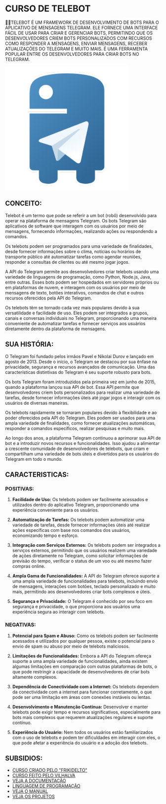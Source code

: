 # CURSO DE TELEBOT
👨‍⚖️TELEBOT É UM FRAMEWORK DE DESENVOLVIMENTO DE BOTS PARA O APLICATIVO DE MENSAGENS TELEGRAM. ELE FORNECE UMA INTERFACE FÁCIL DE USAR PARA CRIAR E GERENCIAR BOTS, PERMITINDO QUE OS DESENVOLVEDORES CRIEM BOTS PERSONALIZADOS COM RECURSOS COMO RESPONDER A MENSAGENS, ENVIAR MENSAGENS, RECEBER ATUALIZAÇÕES DO TELEGRAM E MUITO MAIS. É UMA FERRAMENTA POPULAR ENTRE OS DESENVOLVEDORES PARA CRIAR BOTS NO TELEGRAM.

<img src="IMAGEM.png" align="center" width="400"> <br>

## CONCEITO:
Telebot é um termo que pode se referir a um bot (robô) desenvolvido para operar na plataforma de mensagens Telegram. Os bots Telegram são aplicativos de software que interagem com os usuários por meio de mensagens, fornecendo informações, realizando ações ou respondendo a comandos.

Os telebots podem ser programados para uma variedade de finalidades, desde fornecer informações sobre o clima, notícias ou horários de transporte público até automatizar tarefas como agendar reuniões, responder a consultas de clientes ou até mesmo jogar jogos.

A API do Telegram permite aos desenvolvedores criar telebots usando uma variedade de linguagens de programação, como Python, Node.js, Java, entre outras. Esses bots podem ser hospedados em servidores próprios ou em plataformas de nuvem, e interagem com os usuários por meio de mensagens de texto, botões interativos, comandos de chat e outros recursos oferecidos pela API do Telegram.

Os telebots têm se tornado cada vez mais populares devido à sua versatilidade e facilidade de uso. Eles podem ser integrados a grupos, canais e conversas individuais no Telegram, proporcionando uma maneira conveniente de automatizar tarefas e fornecer serviços aos usuários diretamente dentro da plataforma de mensagens.

## SUA HISTÓRIA:
O Telegram foi fundado pelos irmãos Pavel e Nikolai Durov e lançado em agosto de 2013. Desde o início, o Telegram se destacou por sua ênfase na privacidade, segurança e recursos avançados de comunicação. Uma das características distintivas do Telegram é seu suporte robusto para bots.

Os bots Telegram foram introduzidos pela primeira vez em junho de 2015, quando a plataforma lançou sua API de bot. Essa API permite que desenvolvedores criem bots personalizados para realizar uma variedade de tarefas, desde fornecer informações úteis até jogar jogos e interagir com os usuários de diversas maneiras.

Os telebots rapidamente se tornaram populares devido à flexibilidade e ao poder oferecidos pela API do Telegram. Eles podem ser usados para uma ampla variedade de finalidades, como fornecer atualizações automáticas, responder a comandos específicos, realizar pesquisas e muito mais.

Ao longo dos anos, a plataforma Telegram continuou a aprimorar sua API de bot e a introduzir novos recursos e funcionalidades. Isso ajudou a alimentar a crescente comunidade de desenvolvedores de telebots, que criam e compartilham uma variedade de bots úteis e divertidos para os usuários do Telegram em todo o mundo.

## CARACTERISTICAS:
### POSITIVAS:
1. **Facilidade de Uso:** Os telebots podem ser facilmente acessados e utilizados dentro do aplicativo Telegram, proporcionando uma experiência conveniente para os usuários.

2. **Automatização de Tarefas:** Os telebots podem automatizar uma variedade de tarefas, desde fornecer informações úteis até realizar ações específicas com base nos comandos dos usuários, economizando tempo e esforço.

3. **Integração com Serviços Externos:** Os telebots podem ser integrados a serviços externos, permitindo que os usuários realizem uma variedade de ações diretamente no Telegram, como solicitar informações de previsão do tempo, verificar o status de um voo ou até mesmo fazer compras online.

4. **Ampla Gama de Funcionalidades:** A API do Telegram oferece suporte a uma ampla variedade de funcionalidades para telebots, incluindo envio de mensagens, interações com botões, teclado personalizado e muito mais, permitindo aos desenvolvedores criar bots complexos e úteis.

5. **Segurança e Privacidade:** O Telegram é conhecido por seu foco em segurança e privacidade, o que proporciona aos usuários uma experiência segura ao interagir com telebots.

### NEGATIVAS:
1. **Potencial para Spam e Abuso:** Como os telebots podem ser facilmente acessados e utilizados por qualquer pessoa, existe o potencial para o envio de spam ou abuso por meio de telebots maliciosos.

2. **Limitações de Funcionalidades:** Embora a API do Telegram ofereça suporte a uma ampla variedade de funcionalidades, ainda existem algumas limitações em comparação com outras plataformas de bots, o que pode restringir a capacidade de desenvolvedores de criar bots altamente complexos.

3. **Dependência de Conectividade com a Internet:** Os telebots dependem da conectividade com a internet para funcionar corretamente, o que pode ser uma limitação em áreas com conexões instáveis ou lentas.

4. **Desenvolvimento e Manutenção Contínua:** Desenvolver e manter telebots pode exigir tempo e recursos significativos, especialmente para bots mais complexos que requerem atualizações regulares e suporte contínuo.

5. **Experiência do Usuário:** Nem todos os usuários estão familiarizados com o uso de telebots e podem ter dificuldades em interagir com eles, o que pode afetar a experiência do usuário e a adoção dos telebots.

## SUBSIDIOS:
- [CURSO CRIADO PELO "FRIKIDELTO"](https://www.youtube.com/playlist?list=PLheIVUbpfWZ2wDRHulCcuIVF-9lkIvyBi)
- [CURSO FEITO PELO VILHALVA](https://github.com/VILHALVA)
- [VEJA A DOCUMENTAÇÃO](https://pytba.readthedocs.io/en/latest/)
- [LINGUAGEM DE PROGRAMAÇÃO](https://github.com/VILHALVA/CURSO-DE-PYTHON)
- [VEJA O MANUAL](./MANUAL.md)
- [VEJA OS PROJETOS](https://github.com/VILHALVA?tab=repositories&q=+topic:TELEBOT)

